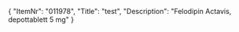 {
  "ItemNr": "011978",
  "Title": "test",
  "Description": "Felodipin Actavis, depottablett 5 mg"
}